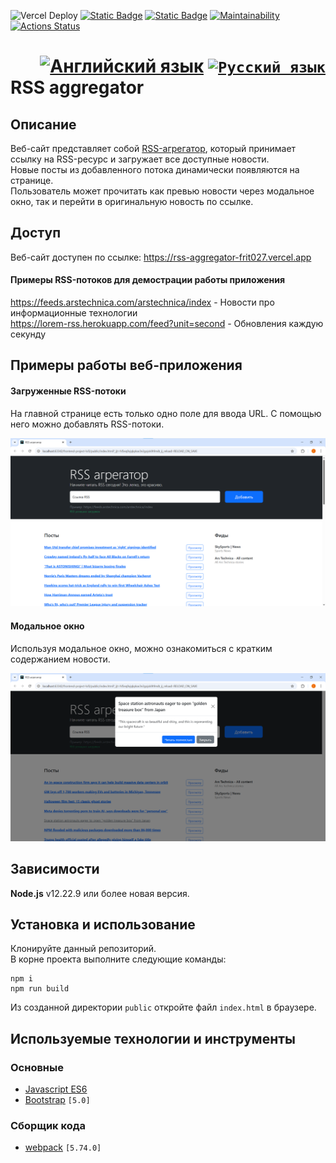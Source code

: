 ![Vercel Deploy](https://deploy-badge.vercel.app/vercel/rss-aggregator-frit027)
[![Static Badge](https://img.shields.io/badge/node-%3E%3D22.11.0-brightgreen)](https://nodejs.org/en)
[![Static Badge](https://img.shields.io/badge/npm-%3E%3D10.9.0-blue)](https://docs.npmjs.com/downloading-and-installing-node-js-and-npm)
[![Maintainability](https://api.codeclimate.com/v1/badges/930caad48b51130a79af/maintainability)](https://codeclimate.com/github/Frit027/frontend-project-lvl3/maintainability)
[![Actions Status](https://github.com/Frit027/frontend-project-lvl3/workflows/hexlet-check/badge.svg)](https://github.com/Frit027/frontend-project-lvl3/actions)

<h1>
    <div align="right">
        <a href="README.md"><img src="https://cdn.jsdelivr.net/gh/lipis/flag-icons/flags/4x3/us.svg" width="32" alt="Английский язык" title="Английский язык"/></a>
        <code><a href="#"><img src="https://cdn.jsdelivr.net/gh/lipis/flag-icons/flags/4x3/ru.svg" width="32" alt="Русский язык" title="Русский язык"/></a></code>
    </div>
    RSS aggregator
</h1>

## Описание
Веб-сайт представляет собой [RSS-агрегатор](https://ru.wikipedia.org/wiki/RSS-агрегатор), который принимает ссылку на
RSS-ресурс и загружает все доступные новости.  
Новые посты из добавленного потока динамически появляются на странице.  
Пользователь может прочитать как превью новости через модальное окно, так и перейти в оригинальную новость по ссылке.

## Доступ
Веб-сайт доступен по ссылке: https://rss-aggregator-frit027.vercel.app

#### Примеры RSS-потоков для демострации работы приложения
https://feeds.arstechnica.com/arstechnica/index - Новости про информационные технологии  
https://lorem-rss.herokuapp.com/feed?unit=second - Обновления каждую секунду

## Примеры работы веб-приложения
#### Загруженные RSS-потоки
На главной странице есть только одно поле для ввода URL. С помощью него можно добавлять RSS-потоки.

![Main page with RSS](assets/list.png)

#### Модальное окно
Используя модальное окно, можно ознакомиться с кратким содержанием новости.

![Modal](assets/modal.png)

## Зависимости
**Node.js** v12.22.9 или более новая версия.

## Установка и использование
Клонируйте данный репозиторий.  
В корне проекта выполните следующие команды:
```console
npm i
npm run build
```
Из созданной директории `public` откройте файл `index.html` в браузере.

## Используемые технологии и инструменты
### Основные
- [Javascript ES6](https://www.w3schools.com/js/js_es6.asp)
- [Bootstrap](https://getbootstrap.com) `[5.0]`
### Сборщик кода
- [webpack](https://webpack.js.org) `[5.74.0]`
